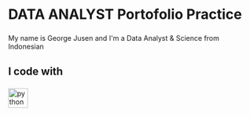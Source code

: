 <h1 align="left">DATA ANALYST Portofolio Practice</h1>

###

<p align="left">My name is George Jusen and I'm a Data Analyst & Science from Indonesian</p>

###

<h2 align="left">I code with</h2>

###

<div align="left">
  <img src="https://cdn.jsdelivr.net/gh/devicons/devicon/icons/python/python-original.svg" height="40" alt="python logo"  />
</div>

###
